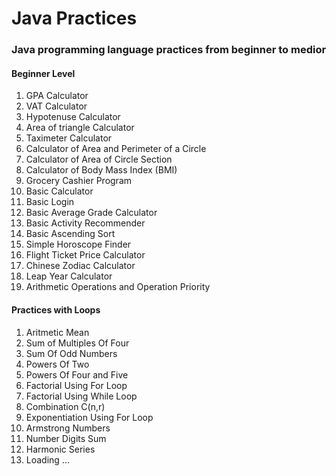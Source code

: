 # Java Practices

### Java programming language practices from beginner to medior

#### Beginner Level

1. GPA Calculator
2. VAT Calculator
3. Hypotenuse Calculator
4. Area of triangle Calculator
5. Taximeter Calculator
6. Calculator of Area and Perimeter of a Circle
7. Calculator of Area of Circle Section
8. Calculator of Body Mass Index (BMI)
9. Grocery Cashier Program
10. Basic Calculator
11. Basic Login
12. Basic Average Grade Calculator
13. Basic Activity Recommender
14. Basic Ascending Sort
15. Simple Horoscope Finder
16. Flight Ticket Price Calculator
17. Chinese Zodiac Calculator
18. Leap Year Calculator
19. Arithmetic Operations and Operation Priority

#### Practices with Loops

1. Aritmetic Mean
2. Sum of Multiples Of Four
3. Sum Of Odd Numbers
4. Powers Of Two
5. Powers Of Four and Five
6. Factorial Using For Loop
7. Factorial Using While Loop
8. Combination C(n,r)
9. Exponentiation Using For Loop
10. Armstrong Numbers
11. Number Digits Sum
12. Harmonic Series
13.  Loading ...
